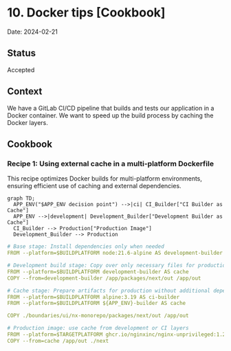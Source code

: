 # 10. Docker tips [Cookbook]

Date: 2024-02-21

## Status

Accepted

## Context

We have a GitLab CI/CD pipeline that builds and tests our application in a Docker container.
We want to speed up the build process by caching the Docker layers.

## Cookbook

### Recipe 1: Using external cache in a multi-platform Dockerfile

This recipe optimizes Docker builds for multi-platform environments, ensuring efficient use of caching and 
external dependencies.

```mermaid
graph TD;
  APP_ENV("$APP_ENV decision point") -->|ci| CI_Builder["CI Builder as Cache"]
  APP_ENV -->|development| Development_Builder["Development Builder as Cache"]
  CI_Builder --> Production["Production Image"]
  Development_Builder --> Production

```

```yaml
# Base stage: Install dependencies only when needed
FROM --platform=$BUILDPLATFORM node:21.6-alpine AS development-builder

# Development build stage: Copy over only necessary files for production
FROM --platform=$BUILDPLATFORM development-builder AS cache
COPY --from=development-builder /app/packages/next/out /app/out

# Cache stage: Prepare artifacts for production without additional dependencies.
FROM --platform=$BUILDPLATFORM alpine:3.19 AS ci-builder
FROM --platform=$BUILDPLATFORM ${APP_ENV}-builder AS cache

COPY ./boundaries/ui/nx-monorepo/packages/next/out /app/out

# Production image: use cache from development or CI layers
FROM --platform=$TARGETPLATFORM ghcr.io/nginxinc/nginx-unprivileged:1.25-alpine
COPY --from=cache /app/out ./next
```
